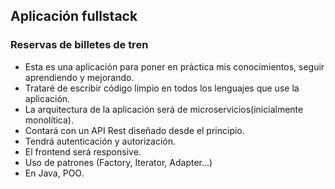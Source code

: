 ## Aplicación fullstack
### Reservas de billetes de tren
- Esta es una aplicación para poner en práctica mis conocimientos, seguir aprendiendo y mejorando.
- Trataré de escribir código limpio en todos los lenguajes que use la aplicación.
- La arquitectura de la aplicación será de microservicios(inicialmente monolítica). 
- Contará con un API Rest diseñado desde el principio.
- Tendrá autenticación y autorización.
- El frontend será responsive.
- Uso de patrones (Factory, Iterator, Adapter...)
- En Java, POO.